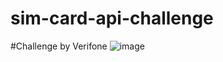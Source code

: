 # sim-card-api-challenge

#Challenge by Verifone
![image](https://user-images.githubusercontent.com/56368781/183345092-45515636-2db7-4ef9-b1ba-2720cf376447.png)
